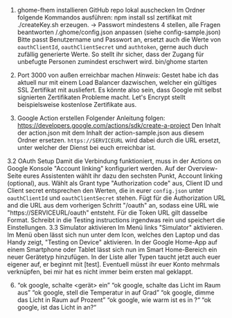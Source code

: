 
1. ghome-fhem installieren
  GitHub repo lokal auschecken
  Im Ordner folgende Kommandos ausführen:
  npm install
  ssl zertifikat mit ./createKey.sh erzeugen.
    -> Passwort mindestens 4 stellen, alle Fragen beantworten
  <home>/.ghome/config.json anpassen (siehe config-sample.json)
    Bitte passt Benutzername und Passwort an, ersetzt auch die Werte von `oauthClientId`, `oauthClientSecret` und `authtoken`, gerne auch duch zufällig generierte Werte. So stellt ihr sicher, dass der Zugang für unbefugte Personen zumindest erschwert wird.
  bin/ghome starten

2. Port 3000 von außen erreichbar machen
  *Hinweis*: Gestet habe ich das aktuell nur mit einem Load Balancer dazwischen, welcher ein gültiges SSL Zertifikat mit ausliefert. Es könnte also sein, dass Google mit selbst signierten Zertifikaten Probleme macht. Let's Encrypt stellt beispielsweise kostenlose Zertifikate aus.

3. Google Action erstellen
  Folgender Anleitung folgen: https://developers.google.com/actions/sdk/create-a-project
  Den Inhalt der action.json mit dem Inhalt der action-sample.json aus diesem Ordner ersetzen. `https://SERVICEURL` wird dabei durch die URL ersetzt, unter welcher der Dienst bei euch erreichbar ist.

  3.2 OAuth Setup
    Damit die Verbindung funktioniert, muss in der Actions on Google Konsole "Account linking" konfiguriert werden. Auf der Overview-Seite eures Assistenten wählt ihr dazu den sechsten Punkt, Account linking (optional), aus.
	Wählt als Grant type "Authorization code" aus, Client ID und Client secret entsprechen den Werten, die in eurer `config.json` unter `oauthClientId` und `oauthClientSecret` stehen.
	Fügt für die Authorization URL and die URL aus dem vorherigen Schritt "/oauth" an, sodass eine URL wie "https://SERVICEURL/oauth" entsteht. Für die Token URL gilt dasselbe Format.
	Schreibt in die Testing instructions irgendwas rein und speichert die Einstellungen.
  3.3 Simulator aktivieren
    Im Menü links "Simulator" aktivieren. Im Menü oben lässt sich nun unter dem Icon, welches den Laptop und das Handy zeigt, "Testing on Device" aktivieren.
	In der Google Home-App auf einem Smartphone oder Tablet lässt sich nun im Smart Home-Bereich ein neuer Gerätetyp hinzufügen. In der Liste aller Typen taucht jetzt auch euer eigener auf, er beginnt mit [test].
	Eventuell müsst ihr euer Konto mehrmals verknüpfen, bei mir hat es nicht immer beim ersten mal geklappt.

6. “ok google, schalte <gerät> ein”
   “ok google, schalte das Licht im Raum <raum> aus”
   “ok google, stell die Temperatur in <raum> auf <wert> Grad”
   “ok google, dimme das Licht in Raum <raum> auf <anzahl> Prozent”
   “ok google, wie warm ist es in <raum>?“
   “ok google, ist das Licht in <raum> an?“
